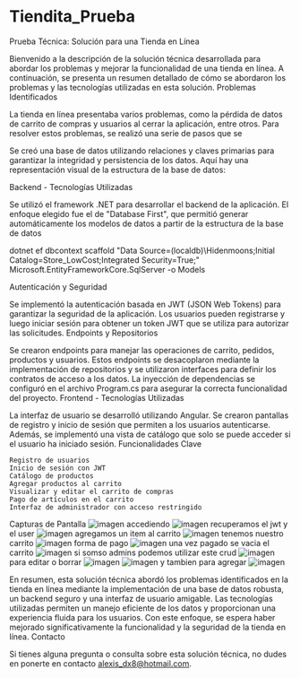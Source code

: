 # Tiendita_Prueba
Prueba Técnica: Solución para una Tienda en Línea

Bienvenido a la descripción de la solución técnica desarrollada para abordar los problemas y mejorar la funcionalidad de una tienda en línea. A continuación, se presenta un resumen detallado de cómo se abordaron los problemas y las tecnologías utilizadas en esta solución.
Problemas Identificados

La tienda en línea presentaba varios problemas, como la pérdida de datos de carrito de compras y usuarios al cerrar la aplicación, entre otros. Para resolver estos problemas, se realizó una serie de pasos que se 

Se creó una base de datos utilizando relaciones y claves primarias para garantizar la integridad y persistencia de los datos. Aquí hay una representación visual de la estructura de la base de datos:

Backend - Tecnologías Utilizadas

Se utilizó el framework .NET para desarrollar el backend de la aplicación. El enfoque elegido fue el de "Database First", que permitió generar automáticamente los modelos de datos a partir de la estructura de la base de datos

dotnet ef dbcontext scaffold "Data Source=(localdb)\Hidenmoons;Initial Catalog=Store_LowCost;Integrated Security=True;" Microsoft.EntityFrameworkCore.SqlServer -o Models

Autenticación y Seguridad

Se implementó la autenticación basada en JWT (JSON Web Tokens) para garantizar la seguridad de la aplicación. Los usuarios pueden registrarse y luego iniciar sesión para obtener un token JWT que se utiliza para autorizar las solicitudes.
Endpoints y Repositorios

Se crearon endpoints para manejar las operaciones de carrito, pedidos, productos y usuarios. Estos endpoints se desacoplaron mediante la implementación de repositorios y se utilizaron interfaces para definir los contratos de acceso a los datos. La inyección de dependencias se configuró en el archivo Program.cs para asegurar la correcta funcionalidad del proyecto.
Frontend - Tecnologías Utilizadas

La interfaz de usuario se desarrolló utilizando Angular. Se crearon pantallas de registro y inicio de sesión que permiten a los usuarios autenticarse. Además, se implementó una vista de catálogo que solo se puede acceder si el usuario ha iniciado sesión.
Funcionalidades Clave

    Registro de usuarios
    Inicio de sesión con JWT
    Catálogo de productos
    Agregar productos al carrito
    Visualizar y editar el carrito de compras
    Pago de artículos en el carrito
    Interfaz de administrador con acceso restringido

Capturas de Pantalla
![imagen](https://github.com/hidenmoons/Tiendita_Prueba/assets/26952057/eefa36e3-dcc3-41fa-b544-cc2706661ed1)
accediendo
![imagen](https://github.com/hidenmoons/Tiendita_Prueba/assets/26952057/8644b9ff-6cbb-40c2-8657-449e2a25d2c0)
recuperamos el jwt y el user
![imagen](https://github.com/hidenmoons/Tiendita_Prueba/assets/26952057/9cf39a58-eb57-4f78-9848-9829e6ebe54d)
agregamos un  item al carrito 
![imagen](https://github.com/hidenmoons/Tiendita_Prueba/assets/26952057/5efba292-0fd7-4477-a6f1-883399342c73)
tenemos nuestro carrito 
![imagen](https://github.com/hidenmoons/Tiendita_Prueba/assets/26952057/9a041abb-4627-43dd-af8f-efb2c5430af0)
forma de pago 
![imagen](https://github.com/hidenmoons/Tiendita_Prueba/assets/26952057/cef0c709-713e-4431-815f-537c9aed96c7)
una vez pagado se vacia el carrito 
![imagen](https://github.com/hidenmoons/Tiendita_Prueba/assets/26952057/89249ad2-eb3c-4cc2-8493-4fb6f405f267)
si somso admins podemos utilizar este crud 
![imagen](https://github.com/hidenmoons/Tiendita_Prueba/assets/26952057/8d15318d-cf08-4c1f-b2b6-bdd352868851)
para editar o borrar 
![imagen](https://github.com/hidenmoons/Tiendita_Prueba/assets/26952057/118777e9-c56f-4dd0-832c-bf9a7a871d1f)
![imagen](https://github.com/hidenmoons/Tiendita_Prueba/assets/26952057/072490ef-f53c-4d43-91a5-9943a8c64bc8)
y tambien para agregar 
![imagen](https://github.com/hidenmoons/Tiendita_Prueba/assets/26952057/54fe271f-0ce5-41a4-afe3-c01db6a39c78)

En resumen, esta solución técnica abordó los problemas identificados en la tienda en línea mediante la implementación de una base de datos robusta, un backend seguro y una interfaz de usuario amigable. Las tecnologías utilizadas permiten un manejo eficiente de los datos y proporcionan una experiencia fluida para los usuarios. Con este enfoque, se espera haber mejorado significativamente la funcionalidad y la seguridad de la tienda en línea.
Contacto

Si tienes alguna pregunta o consulta sobre esta solución técnica, no dudes en ponerte en contacto alexis_dx8@hotmail.com.
